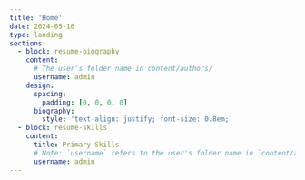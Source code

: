 ```yaml
---
title: 'Home'
date: 2024-05-16
type: landing
sections:
  - block: resume-biography
    content:
      # The user's folder name in content/authors/
      username: admin
    design:
      spacing:
        padding: [0, 0, 0, 0]
      biography:
        style: 'text-align: justify; font-size: 0.8em;'
  - block: resume-skills
    content:
      title: Primary Skills
      # Note: `username` refers to the user's folder name in `content/authors/`
      username: admin
---
```

